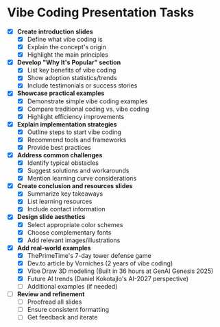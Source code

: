 # Vibe Coding Presentation Tasks

- [x] **Create introduction slides**
   - [x] Define what vibe coding is
   - [x] Explain the concept's origin
   - [x] Highlight the main principles

- [x] **Develop "Why It's Popular" section**
   - [x] List key benefits of vibe coding
   - [x] Show adoption statistics/trends
   - [x] Include testimonials or success stories

- [x] **Showcase practical examples**
   - [x] Demonstrate simple vibe coding examples
   - [x] Compare traditional coding vs. vibe coding
   - [x] Highlight efficiency improvements

- [x] **Explain implementation strategies**
   - [x] Outline steps to start vibe coding
   - [x] Recommend tools and frameworks
   - [x] Provide best practices

- [x] **Address common challenges**
   - [x] Identify typical obstacles
   - [x] Suggest solutions and workarounds
   - [x] Mention learning curve considerations

- [x] **Create conclusion and resources slides**
   - [x] Summarize key takeaways
   - [x] List learning resources
   - [x] Include contact information

- [x] **Design slide aesthetics**
   - [x] Select appropriate color schemes
   - [x] Choose complementary fonts
   - [x] Add relevant images/illustrations

- [x] **Add real-world examples**
   - [x] ThePrimeTime's 7-day tower defense game
   - [x] Dev.to article by Vorniches (2 years of vibe coding)
   - [x] Vibe Draw 3D modeling (Built in 36 hours at GenAI Genesis 2025)
   - [x] Future AI trends (Daniel Kokotajlo's AI-2027 perspective)
   - [ ] Additional examples (if needed)

- [ ] **Review and refinement**
   - [ ] Proofread all slides
   - [ ] Ensure consistent formatting
   - [ ] Get feedback and iterate
